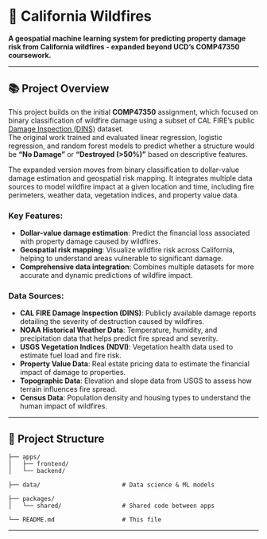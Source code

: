 # 🌲 California Wildfires

**A geospatial machine learning system for predicting property damage risk from California wildfires - expanded beyond UCD’s COMP47350 coursework.**

---

## 📚 Project Overview
This project builds on the initial **COMP47350** assignment, which focused on binary classification of wildfire damage using a subset of CAL FIRE’s public [Damage Inspection (DINS)](https://data.ca.gov/dataset/cal-fire-damage-inspection-dins-data) dataset.  
The original work trained and evaluated linear regression, logistic regression, and random forest models to predict whether a structure would be **“No Damage”** or **“Destroyed (>50%)”** based on descriptive features.

The expanded version moves from binary classification to dollar-value damage estimation and geospatial risk mapping. It integrates multiple data sources to model wildfire impact at a given location and time, including fire perimeters, weather data, vegetation indices, and property value data.


### Key Features:
- **Dollar-value damage estimation**: Predict the financial loss associated with property damage caused by wildfires.
- **Geospatial risk mapping**: Visualize wildfire risk across California, helping to understand areas vulnerable to significant damage.
- **Comprehensive data integration**: Combines multiple datasets for more accurate and dynamic predictions of wildfire impact.

### Data Sources:
- **CAL FIRE Damage Inspection (DINS)**: Publicly available damage reports detailing the severity of destruction caused by wildfires.
- **NOAA Historical Weather Data**: Temperature, humidity, and precipitation data that helps predict fire spread and severity.
- **USGS Vegetation Indices (NDVI)**: Vegetation health data used to estimate fuel load and fire risk.
- **Property Value Data**: Real estate pricing data to estimate the financial impact of damage to properties.
- **Topographic Data**: Elevation and slope data from USGS to assess how terrain influences fire spread.
- **Census Data**: Population density and housing types to understand the human impact of wildfires.

---

## 📁 Project Structure

```
├── apps/
│   ├── frontend/               
│   └── backend/                

├── data/                       # Data science & ML models

├── packages/
│   └── shared/                 # Shared code between apps

└── README.md                   # This file
```

---
